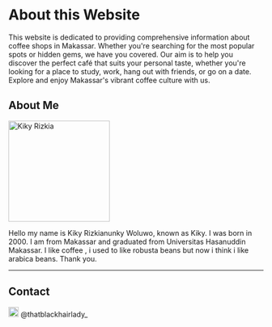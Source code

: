 # About this Website

This website is dedicated to providing comprehensive information about coffee shops in Makassar. Whether you're searching for the most popular spots or hidden gems, we have you covered. Our aim is to help you discover the perfect café that suits your personal taste, whether you're looking for a place to study, work, hang out with friends, or go on a date. Explore and enjoy Makassar's vibrant coffee culture with us.


## About Me 
<img src="https://drive.google.com/file/d/1k55rQU4sB3GORrwQC7BEhULFKbthFzwc/view?usp=drive_link" alt="Kiky Rizkia" width="200" />


Hello my name is Kiky Rizkianunky Woluwo, known as Kiky. I was born in 2000. I am from Makassar and graduated from Universitas Hasanuddin Makassar. I like coffee , i used to like robusta beans but now i think i like arabica beans. Thank you.

---

## Contact


<img src="https://upload.wikimedia.org/wikipedia/commons/thumb/9/95/Instagram_logo_2022.svg/1000px-Instagram_logo_2022.svg.png" alt="Instagram" width="20" />  @thatblackhairlady_